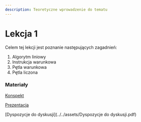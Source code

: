 ```yaml
---
description: Teoretyczne wprowadzenie do tematu
---
```


# Lekcja 1

Celem tej lekcji jest poznanie następujących zagadnień:

1. Algorytm liniowy
2. Instrukcja warunkowa
3. Pętla warunkowa
4. Pętla liczona

### Materiały

[Konspekt](../../assets/1-wpr-do-alg.pdf)

[Prezentacja](../../assets/Algorytmy.pdf)

[Dyspozycje do dyskusji](../../assets/Dyspozycje do dyskusji.pdf)
